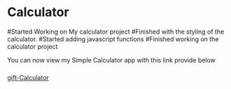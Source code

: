 # Calculator
#Started Working on My calculator project
#Finished with the styling of the calculator.
#Started adding javascript functions
#Finished working on the calculator project

You can now view my Simple Calculator app with this link provide below
###
<a href='https://gift-calculator.netlify.app/'>gift-Calculator</a>